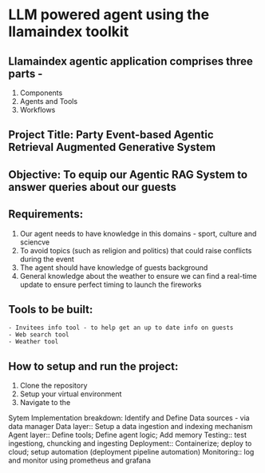# LLM powered agent using the llamaindex toolkit

## Llamaindex agentic application comprises three parts - 
1. Components
2. Agents and Tools
3. Workflows

## Project Title: Party Event-based Agentic Retrieval Augmented Generative System

## Objective: To equip our Agentic RAG System to answer queries about our guests

## Requirements:
1. Our agent needs to have knowledge in this domains - sport, culture and sciencve
2. To avoid topics (such as religion and politics) that could raise conflicts during the event
3. The agent should have knowledge of guests background
4. General knowledge about the weather to ensure we can find a real-time update to ensure perfect timing to launch the fireworks

## Tools to be built:
    - Invitees info tool - to help get an up to date info on guests
    - Web search tool
    - Weather tool

## How to setup and run the project:
1. Clone the repository
2. Setup your virtual environment
3. Navigate to the 


Sytem Implementation breakdown:
Identify and Define Data sources - via data manager 
Data layer:: Setup a data ingestion and indexing mechanism
Agent layer:: Define tools; Define agent logic; Add memory
Testing:: test ingestiong, chuncking and ingesting
Deployment:: Containerize; deploy to cloud; setup automation (deployment pipeline automation)
Monitoring:: log and monitor using prometheus and grafana